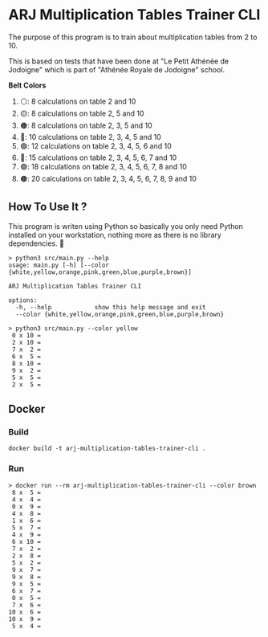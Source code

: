 # ARJ Multiplication Tables Trainer CLI

The purpose of this program is to train about multiplication tables from 2 to 10.

This is based on tests that have been done at "Le Petit Athénée de Jodoigne" which is part of "Athénée Royale de Jodoigne" school.

**Belt Colors**

1) ⚪️: 8 calculations on table 2 and 10
2) 🟡: 8 calculations on table 2, 5 and 10
3) 🟠: 8 calculations on table 2, 3, 5 and 10
4) 🩷: 10 calculations on table 2, 3, 4, 5 and 10
5) 🟢: 12 calculations on table 2, 3, 4, 5, 6 and 10
6) 🔵: 15 calculations on table 2, 3, 4, 5, 6, 7 and 10
7) 🟣: 18 calculations on table 2, 3, 4, 5, 6, 7, 8 and 10
8) 🟤: 20 calculations on table 2, 3, 4, 5, 6, 7, 8, 9 and 10

## How To Use It ?

This program is writen using Python so basically you only need Python installed on your workstation, nothing more as there is no library dependencies. 🎉

```shell
> python3 src/main.py --help
usage: main.py [-h] [--color {white,yellow,orange,pink,green,blue,purple,brown}]

ARJ Multiplication Tables Trainer CLI

options:
  -h, --help            show this help message and exit
  --color {white,yellow,orange,pink,green,blue,purple,brown}

> python3 src/main.py --color yellow
 0 x 10 =
 2 x 10 =
 7 x  2 =
 6 x  5 =
 8 x 10 =
 9 x  2 =
 5 x  5 =
 2 x  5 =
```

## Docker

### Build

```shell
docker build -t arj-multiplication-tables-trainer-cli .
```

### Run

```shell
> docker run --rm arj-multiplication-tables-trainer-cli --color brown
 8 x  5 =
 4 x  4 =
 0 x  9 =
 4 x  8 =
 1 x  6 =
 5 x  7 =
 4 x  9 =
 6 x 10 =
 7 x  2 =
 2 x  8 =
 5 x  2 =
 9 x  7 =
 9 x  8 =
 9 x  5 =
 6 x  7 =
 0 x  5 =
 7 x  6 =
10 x  6 =
10 x  9 =
 5 x  4 =
```

